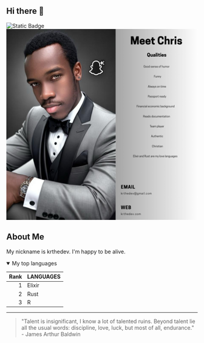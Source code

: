 ## Hi there 👋
![Static Badge](https://img.shields.io/badge/:badgeContent)
<picture>
 <source srcset="[https://github.com/chrisjude254/chrisjude254/blob/main/myqualities.png?raw=true](https://github.com/chrisjude254/chrisjude254/blob/main/meetchris.png?raw=true)">
 <img alt="Qualities of Chris: Kind, Diligent and Thoughtful" src="https://github.com/chrisjude254/chrisjude254/blob/main/meetchris.png?raw=true">
</picture>


## About Me 

My nickname is krthedev. I'm happy to be alive. 

<details open>
<summary>My top languages</summary>

| Rank | LANGUAGES |
|-----:|---------------|
|     1| Elixir        |
|     2| Rust          |
|     3| R             |

</details>


---
> "Talent is insignificant, I know a lot of talented ruins. Beyond talent lie all the usual words: discipline, love, luck, but most of all, endurance." - James Arthur Baldwin




<!--
**chrisjude254/chrisjude254** is a ✨ _special_ ✨ repository because its `README.md` (this file) appears on your GitHub profile.

Here are some ideas to get you started:

- 🔭 I’m currently working on ...
- 🌱 I’m currently learning ...
- 👯 I’m looking to collaborate on ...
- 🤔 I’m looking for help with ...
- 💬 Ask me about ...
- 📫 How to reach me: ...
- 😄 Pronouns: ...
- ⚡ Fun fact: ...
-->
